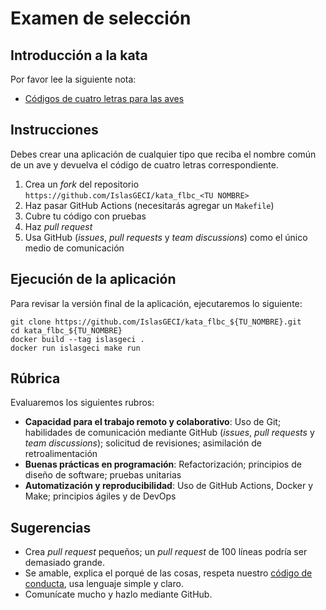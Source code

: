 # Examen de selección

## Introducción a la kata

Por favor lee la siguiente nota:
- [Códigos de cuatro letras para las aves](https://islasgeci.github.io/2020/08/06/kata)

## Instrucciones

Debes crear una aplicación de cualquier tipo que reciba el nombre común de un ave y devuelva el
código de cuatro letras correspondiente.

1. Crea un _fork_ del repositorio `https://github.com/IslasGECI/kata_flbc_<TU NOMBRE>`
1. Haz pasar GitHub Actions (necesitarás agregar un `Makefile`)
1. Cubre tu código con pruebas
1. Haz _pull request_
1. Usa GitHub (_issues_, _pull requests_ y _team discussions_) como el único medio de comunicación

## Ejecución de la aplicación

Para revisar la versión final de la aplicación, ejecutaremos lo siguiente:

```
git clone https://github.com/IslasGECI/kata_flbc_${TU_NOMBRE}.git
cd kata_flbc_${TU_NOMBRE}
docker build --tag islasgeci .
docker run islasgeci make run
```

## Rúbrica

Evaluaremos los siguientes rubros:

- **Capacidad para el trabajo remoto y colaborativo**: Uso de Git; habilidades de comunicación
  mediante GitHub (_issues_, _pull requests_ y _team discussions_); solicitud de revisiones;
  asimilación de retroalimentación
- **Buenas prácticas en programación**: Refactorización; principios de diseño de software; pruebas
  unitarias
- **Automatización y reproducibilidad**: Uso de GitHub Actions, Docker y Make; principios ágiles y
  de DevOps

## Sugerencias

- Crea _pull request_ pequeños; un _pull request_ de 100 líneas podría ser demasiado grande.
- Se amable, explica el porqué de las cosas, respeta nuestro [código de
  conducta](https://islasgeci.github.io/2019/11/06/code-of-conduct), usa lenguaje simple y claro.
- Comunícate mucho y hazlo mediante GitHub.
